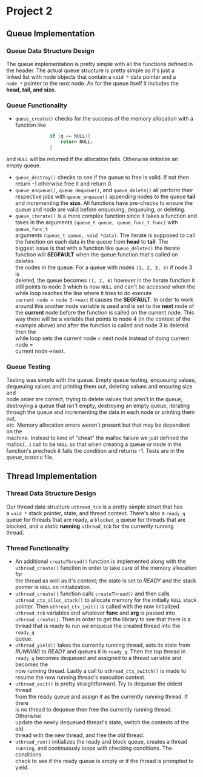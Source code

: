 # Project 2
## **Queue Implementation**
### Queue Data Structure Design
The queue implementation is pretty simple with all the functions defined in\
the header. The actual queue structure is pretty simple as it's just a\
linked list with node objects that contain a `void *` data pointer and a\
`node *` pointer to the next node. As for the queue itself it includes the\
**head, tail, and size.**  

### Queue Functionality
- `queue_create()`  checks for the success of the memory allocation with a\
function like
```c
                if (q == NULL){
                    return NULL;
                }
```
and `NULL` will be returned if the allocation fails. Otherwise initialize an\
empty queue.
- `queue_destroy()` checks to see if the queue to free is valid. If not then\
return -1 otherwise free it and return 0.
- `queue_enqueue()`, `queue_dequeue()`, and `queue_delete()` all perform their\
respective jobs with `queue_enqueue()` appending nodes to the queue **tail**\
and incrementing the **size**. All functions have pre-checks to ensure the\
queue and node are valid before enqueuing, dequeuing, or deleting. 
- `queue_iterate()` is a more complex function since it takes a function and\
takes in the arguments `(queue_t queue, queue_func_t func)` with `queue_func_t`\
arguments `(queue_t queue, void *data)`. The iterate is supposed to call\
the function on each data in the queue from **head** to **tail**. The\
biggest issue is that with a function like `queue_delete()` the iterate\
function will **SEGFAULT** when the queue function that's called on deletes\
the nodes in the queue. For a queue with nodes `(1, 2, 3, 4)` if node 3 is\
deleted, the queue becomes `(1, 2, 4)` however in the iterate function it\
still points to node 3 which is now `NULL` and can't be accessed when the\
while loop reaches the line where it tries to do execute \
`current node = node 3->next` it causes the **SEGFAULT**. In order to work\
around this another node variable is used and is set to the **next** node of\
the **current** node before the function is called on the current node. This\
way there will be a variable that points to node 4 (in the context of the\
example above) and after the function is called and node 3 is deleted then the\
while loop sets the current node = next node instead of doing current node =\
current node->next.

### Queue Testing
Testing was simple with the queue. Empty queue testing, enqueuing values,\
dequeuing values and printing them out, deleting values and ensuring size and\
node order are correct, trying to delete values that aren't in the queue,\
destroying a queue that isn't empty, destroying an empty queue, iterating\
through the queue and incrementing the data in each node or printing them out,\
etc. Memory allocation errors weren't present but that may be dependent on the\
machine. Instead to kind of "cheat" the malloc failure we just defined the\
malloc(...) call to be `NULL` so that when creating a queue or node in the\
function's precheck it fails the condition and returns -1. Tests are in the\
*queue_tester.c* file.

## **Thread Implementation**  
### Thread Data Structure Design  
Our thread data structure `uthread_tcb` is a pretty simple struct that has  
a `void *` stack pointer, state, and thread context. There's also a `ready_q`\
queue for threads that are ready, a `blocked_q` queue for threads that are\
blocked, and a *static* **running** `uthread_tcb` for the currently running\
thread.

### Thread Functionality
- An additional `createThread()` function is implemented along with the\
`uthread_create()` function in order to take care of the memory allocation for\
the thread as well as it's context; the state is set to *READY* and the stack\
pointer is `NULL` on initialization.  
- `uthread_create()` function calls `createThread()` and then calls\
`uthread_ctx_alloc_stack()` to allocate memory for the initially `NULL` stack\
pointer. Then `uthread_ctx_init()` is called with the now initialized\
`uthread_tcb` variables and whatever **func** and **arg** is passed into\
`uthread_create()`. Then in order to get the library to see that there is a\
thread that is ready to run we enqueue the created thread into the `ready_q`\
queue.
- `uthread_yield()` takes the currently running thread, sets its state from\
*RUNNING* to *READY* and queues it in `ready_q`. Then the top thread in\
`ready_q` becomes dequeued and assigned to a thread variable and becomes the\
now running thread. Lastly a call to `uthread_ctx_switch()` is made to\
resume the new running thread's execution context.
- `uthread_exit()` is pretty straightforward. Try to dequeue the oldest thread\
from the ready queue and assign it as the currently running thread. If there\
is no thread to dequeue then free the currently running thread. Otherwise\
update the newly dequeued thread's state, switch the contexts of the old\
thread with the new thread, and free the old thread.
- `uthread_run()` initializes the ready and block queue, creates a thread\
`running`, and continuously loops with checking conditions. The conditions\
check to see if the ready queue is empty or if the thread is prompted to\
yield.
